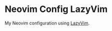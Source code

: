 # Neovim Config LazyVim

My Neovim configuration using [LazyVim](https://github.com/LazyVim/LazyVim).
